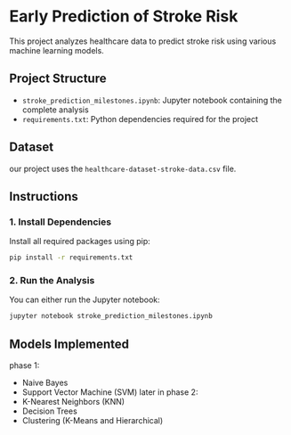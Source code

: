 # Early Prediction of Stroke Risk

This project analyzes healthcare data to predict stroke risk using various machine learning models.

## Project Structure
- `stroke_prediction_milestones.ipynb`: Jupyter notebook containing the complete analysis
- `requirements.txt`: Python dependencies required for the project

## Dataset
our project uses the `healthcare-dataset-stroke-data.csv` file.

## Instructions

### 1. Install Dependencies
Install all required packages using pip:

```bash
pip install -r requirements.txt
```

### 2. Run the Analysis
You can either run the Jupyter notebook:

```bash
jupyter notebook stroke_prediction_milestones.ipynb
```


## Models Implemented
phase 1:
- Naive Bayes
- Support Vector Machine (SVM)
later in phase 2:
- K-Nearest Neighbors (KNN)
- Decision Trees
- Clustering (K-Means and Hierarchical) 